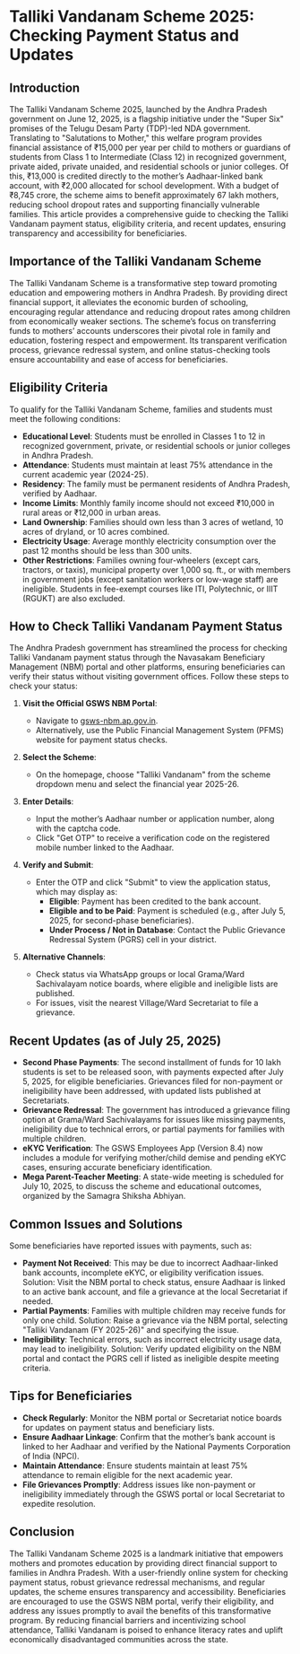 # Talliki Vandanam Scheme 2025: Checking Payment Status and Updates

## Introduction
The Talliki Vandanam Scheme 2025, launched by the Andhra Pradesh government on June 12, 2025, is a flagship initiative under the "Super Six" promises of the Telugu Desam Party (TDP)-led NDA government. Translating to "Salutations to Mother," this welfare program provides financial assistance of ₹15,000 per year per child to mothers or guardians of students from Class 1 to Intermediate (Class 12) in recognized government, private aided, private unaided, and residential schools or junior colleges. Of this, ₹13,000 is credited directly to the mother’s Aadhaar-linked bank account, with ₹2,000 allocated for school development. With a budget of ₹8,745 crore, the scheme aims to benefit approximately 67 lakh mothers, reducing school dropout rates and supporting financially vulnerable families. This article provides a comprehensive guide to checking the Talliki Vandanam payment status, eligibility criteria, and recent updates, ensuring transparency and accessibility for beneficiaries.

## Importance of the Talliki Vandanam Scheme
The Talliki Vandanam Scheme is a transformative step toward promoting education and empowering mothers in Andhra Pradesh. By providing direct financial support, it alleviates the economic burden of schooling, encouraging regular attendance and reducing dropout rates among children from economically weaker sections. The scheme’s focus on transferring funds to mothers’ accounts underscores their pivotal role in family and education, fostering respect and empowerment. Its transparent verification process, grievance redressal system, and online status-checking tools ensure accountability and ease of access for beneficiaries.

## Eligibility Criteria
To qualify for the Talliki Vandanam Scheme, families and students must meet the following conditions:
- **Educational Level**: Students must be enrolled in Classes 1 to 12 in recognized government, private, or residential schools or junior colleges in Andhra Pradesh.
- **Attendance**: Students must maintain at least 75% attendance in the current academic year (2024-25).
- **Residency**: The family must be permanent residents of Andhra Pradesh, verified by Aadhaar.
- **Income Limits**: Monthly family income should not exceed ₹10,000 in rural areas or ₹12,000 in urban areas.
- **Land Ownership**: Families should own less than 3 acres of wetland, 10 acres of dryland, or 10 acres combined.
- **Electricity Usage**: Average monthly electricity consumption over the past 12 months should be less than 300 units.
- **Other Restrictions**: Families owning four-wheelers (except cars, tractors, or taxis), municipal property over 1,000 sq. ft., or with members in government jobs (except sanitation workers or low-wage staff) are ineligible. Students in fee-exempt courses like ITI, Polytechnic, or IIIT (RGUKT) are also excluded.

## How to Check Talliki Vandanam Payment Status
The Andhra Pradesh government has streamlined the process for checking Talliki Vandanam payment status through the Navasakam Beneficiary Management (NBM) portal and other platforms, ensuring beneficiaries can verify their status without visiting government offices. Follow these steps to check your status:

1. **Visit the Official GSWS NBM Portal**:
   - Navigate to [gsws-nbm.ap.gov.in](https://gsws-nbm.ap.gov.in/NBM/#!/ApplicationStatusCheckP).
   - Alternatively, use the Public Financial Management System (PFMS) website for payment status checks.

2. **Select the Scheme**:
   - On the homepage, choose "Talliki Vandanam" from the scheme dropdown menu and select the financial year 2025-26.

3. **Enter Details**:
   - Input the mother’s Aadhaar number or application number, along with the captcha code.
   - Click "Get OTP" to receive a verification code on the registered mobile number linked to the Aadhaar.

4. **Verify and Submit**:
   - Enter the OTP and click "Submit" to view the application status, which may display as:
     - **Eligible**: Payment has been credited to the bank account.
     - **Eligible and to be Paid**: Payment is scheduled (e.g., after July 5, 2025, for second-phase beneficiaries).
     - **Under Process / Not in Database**: Contact the Public Grievance Redressal System (PGRS) cell in your district.

5. **Alternative Channels**:
   - Check status via WhatsApp groups or local Grama/Ward Sachivalayam notice boards, where eligible and ineligible lists are published.
   - For issues, visit the nearest Village/Ward Secretariat to file a grievance.

## Recent Updates (as of July 25, 2025)
- **Second Phase Payments**: The second installment of funds for 10 lakh students is set to be released soon, with payments expected after July 5, 2025, for eligible beneficiaries. Grievances filed for non-payment or ineligibility have been addressed, with updated lists published at Secretariats.[](https://telugu.samayam.com/andhra-pradesh/news/talliki-vandanam-scheme-2025-second-phase-beneficiaries-can-check-their-application-status-with-this-new-process/articleshow/122494914.cms)
- **Grievance Redressal**: The government has introduced a grievance filing option at Grama/Ward Sachivalayams for issues like missing payments, ineligibility due to technical errors, or partial payments for families with multiple children.[](https://www.gswshelper.com/2025/06/thalliki-vandanam-payment-not-received-status-2025.html?m=1)
- **eKYC Verification**: The GSWS Employees App (Version 8.4) now includes a module for verifying mother/child demise and pending eKYC cases, ensuring accurate beneficiary identification.[](https://www.chvblog.com/2025/06/check-thalliki-vandanam-status-eligibility-grievance.html)
- **Mega Parent-Teacher Meeting**: A state-wide meeting is scheduled for July 10, 2025, to discuss the scheme and educational outcomes, organized by the Samagra Shiksha Abhiyan.[](https://telugu.samayam.com/andhra-pradesh/news/talliki-vandanam-scheme-2025-second-list-ready-and-beneficiaries-can-status-check-details-here/articleshow/122194114.cms)

## Common Issues and Solutions
Some beneficiaries have reported issues with payments, such as:
- **Payment Not Received**: This may be due to incorrect Aadhaar-linked bank accounts, incomplete eKYC, or eligibility verification issues. Solution: Visit the NBM portal to check status, ensure Aadhaar is linked to an active bank account, and file a grievance at the local Secretariat if needed.
- **Partial Payments**: Families with multiple children may receive funds for only one child. Solution: Raise a grievance via the NBM portal, selecting "Talliki Vandanam (FY 2025-26)" and specifying the issue.
- **Ineligibility**: Technical errors, such as incorrect electricity usage data, may lead to ineligibility. Solution: Verify updated eligibility on the NBM portal and contact the PGRS cell if listed as ineligible despite meeting criteria.

## Tips for Beneficiaries
- **Check Regularly**: Monitor the NBM portal or Secretariat notice boards for updates on payment status and beneficiary lists.
- **Ensure Aadhaar Linkage**: Confirm that the mother’s bank account is linked to her Aadhaar and verified by the National Payments Corporation of India (NPCI).
- **Maintain Attendance**: Ensure students maintain at least 75% attendance to remain eligible for the next academic year.
- **File Grievances Promptly**: Address issues like non-payment or ineligibility immediately through the GSWS portal or local Secretariat to expedite resolution.

## Conclusion
The Talliki Vandanam Scheme 2025 is a landmark initiative that empowers mothers and promotes education by providing direct financial support to families in Andhra Pradesh. With a user-friendly online system for checking payment status, robust grievance redressal mechanisms, and regular updates, the scheme ensures transparency and accessibility. Beneficiaries are encouraged to use the GSWS NBM portal, verify their eligibility, and address any issues promptly to avail the benefits of this transformative program. By reducing financial barriers and incentivizing school attendance, Talliki Vandanam is poised to enhance literacy rates and uplift economically disadvantaged communities across the state.